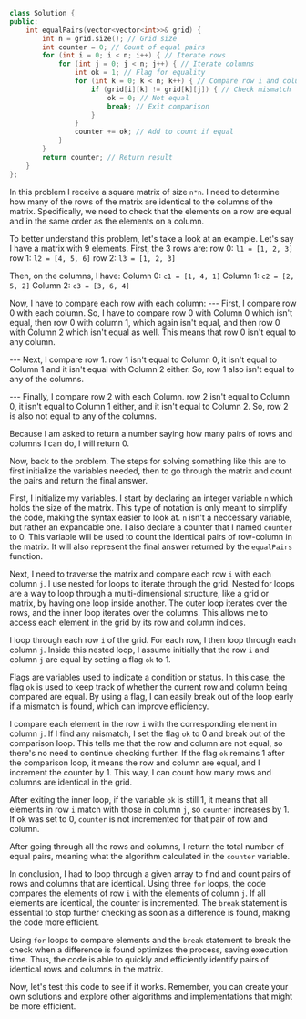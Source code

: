 ```cpp
class Solution {
public:
    int equalPairs(vector<vector<int>>& grid) {
        int n = grid.size(); // Grid size
        int counter = 0; // Count of equal pairs
        for (int i = 0; i < n; i++) { // Iterate rows
            for (int j = 0; j < n; j++) { // Iterate columns
                int ok = 1; // Flag for equality
                for (int k = 0; k < n; k++) { // Compare row i and column j
                    if (grid[i][k] != grid[k][j]) { // Check mismatch
                        ok = 0; // Not equal
                        break; // Exit comparison
                    }
                }
                counter += ok; // Add to count if equal
            }
        }
        return counter; // Return result
    }
};
```

In this problem I receive a square matrix of size `n*n`. I need to determine how many of the rows of the matrix are identical to the columns of the matrix.
Specifically, we need to check that the elements on a row are equal and in the same order as the elements on a column.

To better understand this problem, let's take a look at an example.
Let's say I have a matrix with 9 elements.
First, the 3 rows are:
row 0: `l1 = [1, 2, 3]`
row 1: `l2 = [4, 5, 6]`
row 2: `l3 = [1, 2, 3]`

Then, on the columns, I have:
Column 0: `c1 = [1, 4, 1]`
Column 1: `c2 = [2, 5, 2]`
Column 2: `c3 = [3, 6, 4]`

Now, I have to compare each row with each column:
--- First, I compare row 0 with each column. So, I have to compare row 0 with Column 0 which isn't equal, then row 0 with column 1, which again isn't equal, and then row 0 with Column 2 which isn't equal as well. 
    This means that row 0 isn't equal to any column.

--- Next, I compare row 1. row 1 isn't equal to Column 0, it isn't equal to Column 1 and it isn't equal with Column 2 either. So, row 1 also isn't equal to any of the columns.

--- Finally, I compare row 2 with each Column. row 2 isn't equal to Column 0, it isn't equal to Column 1 either, and it isn't equal to Column 2. So, row 2 is also not equal to any of the columns.

Because I am asked to return a number saying how many pairs of rows and columns I can do, I will return 0.

Now, back to the problem.
The steps for solving something like this are to first initialize the variables needed, then to go through the matrix and count the pairs and return the final answer.

First, I initialize my variables. I start by declaring an integer variable `n` which holds the size of the matrix. This type of notation is only meant to simplify the code, making the syntax easier to look at. `n` isn't a neccessary variable, but rather an expandable one. 
I also declare a counter that I named `counter` to 0. This variable will be used to count the identical pairs of row-column in the matrix. It will also represent the final answer returned by the `equalPairs` function.


Next, I need to traverse the matrix and compare each row `i` with each column `j`.
I use nested for loops to iterate through the grid. Nested for loops are a way to loop through a multi-dimensional structure, like a grid or matrix, by having one loop inside another. The outer loop iterates over the rows, and the inner loop iterates over the columns. This allows me to access each element in the grid by its row and column indices.

I loop through each row `i` of the grid. For each row, I then loop through each column `j`. Inside this nested loop, I assume initially that the row `i` and column `j` are equal by setting a flag `ok` to 1.

Flags are variables used to indicate a condition or status. In this case, the flag `ok` is used to keep track of whether the current row and column being compared are equal. By using a flag, I can easily break out of the loop early if a mismatch is found, which can improve efficiency.

I compare each element in the row `i` with the corresponding element in column `j`. If I find any mismatch, I set the flag `ok` to 0 and break out of the comparison loop. This tells me that the row and column are not equal, so there's no need to continue checking further. If the flag `ok` remains 1 after the comparison loop, it means the row and column are equal, and I increment the counter by 1. This way, I can count how many rows and columns are identical in the grid.

After exiting the inner loop, if the variable `ok` is still 1, it means that all elements in row `i` match with those in column `j`, so `counter` increases by 1. If ok was set to 0, `counter` is not incremented for that pair of row and column.

After going through all the rows and columns, I return the total number of equal pairs, meaning what the algorithm calculated in the `counter` variable.

In conclusion, I had to loop through a given array to find and count pairs of rows and columns that are identical. Using three `for` loops, the code compares the elements of row `i` with the elements of column `j`. If all elements are identical, the counter is incremented. The `break` statement is essential to stop further checking as soon as a difference is found, making the code more efficient.

Using `for` loops to compare elements and the `break` statement to break the check when a difference is found optimizes the process, saving execution time. Thus, the code is able to quickly and efficiently identify pairs of identical rows and columns in the matrix.

Now, let's test this code to see if it works. Remember, you can create your own solutions and explore other algorithms and implementations that might be more efficient.